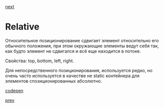 <a href="05.md">next</a>

<h1>Relative</h1>

<div>
Относительное позиционирование сдвигает элемент относительно его обычного положения, при этом окружающие элементы ведут себя так, как будто элемент не сдвигался и всё еще находится в потоке.

Свойства: top, bottom, left, right.

Для непосредственного позиционирования, используется редко, но очень часто используется в качестве не static контейнера для элементов спозиционированных абсолютно.
</div>

<div>
<a href="https://codepen.io/paawel/pen/bYYYXa?editors=1100">codepen</a>
</div>

<a href="03.md">prev</a>
